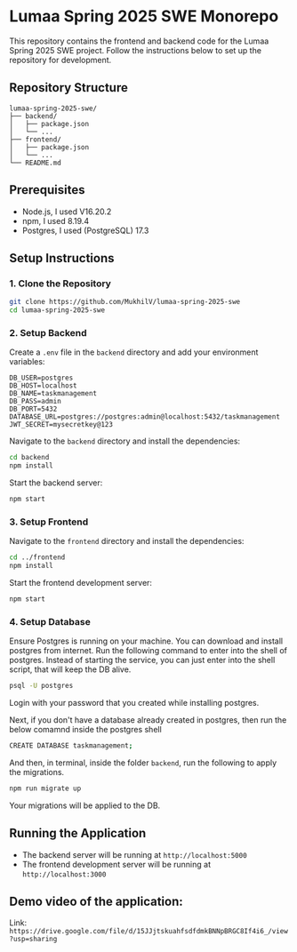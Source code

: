 # Lumaa Spring 2025 SWE Monorepo

This repository contains the frontend and backend code for the Lumaa Spring 2025 SWE project. Follow the instructions below to set up the repository for development.

## Repository Structure

```
lumaa-spring-2025-swe/
├── backend/
│   ├── package.json
│   └── ...
├── frontend/
│   ├── package.json
│   └── ...
└── README.md
```

## Prerequisites

- Node.js, I used V16.20.2
- npm, I used 8.19.4
- Postgres, I used (PostgreSQL) 17.3

## Setup Instructions

### 1. Clone the Repository

```sh
git clone https://github.com/MukhilV/lumaa-spring-2025-swe
cd lumaa-spring-2025-swe
```

### 2. Setup Backend

Create a `.env` file in the `backend` directory and add your environment variables:

```
DB_USER=postgres
DB_HOST=localhost
DB_NAME=taskmanagement
DB_PASS=admin
DB_PORT=5432
DATABASE_URL=postgres://postgres:admin@localhost:5432/taskmanagement
JWT_SECRET=mysecretkey@123 
```

Navigate to the `backend` directory and install the dependencies:

```sh
cd backend
npm install
```

Start the backend server:

```sh
npm start
```

### 3. Setup Frontend

Navigate to the `frontend` directory and install the dependencies:

```sh
cd ../frontend
npm install
```

Start the frontend development server:

```sh
npm start
```

### 4. Setup Database

Ensure Postgres is running on your machine. 
You can download and install postgres from internet.
Run the following command to enter into the shell of postgres. 
Instead of starting the service, you can just enter into the shell script, that will keep the DB alive.

```sh
psql -U postgres
```

Login with your password that you created while installing postgres.

Next, if you don't have a database already created in postgres, then run the below comamnd inside the postgres shell

```sh
CREATE DATABASE taskmanagement;
```

And then, in terminal, inside the folder `backend`, run the following to apply the migrations.

```sh
npm run migrate up
```

Your migrations will be applied to the DB.

## Running the Application

- The backend server will be running at `http://localhost:5000`
- The frontend development server will be running at `http://localhost:3000`


## Demo video of the application:
Link: `https://drive.google.com/file/d/15JJjtskuahfsdfdmkBNNpBRGC8If4i6_/view?usp=sharing`